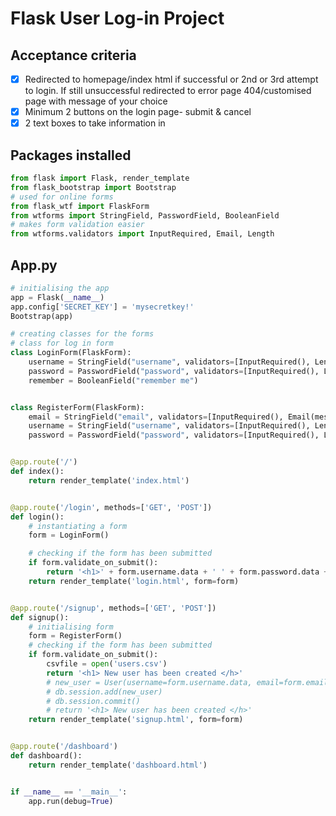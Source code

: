 # Flask User Log-in Project 

## Acceptance criteria
- [x] Redirected to homepage/index html if successful or 2nd or 3rd attempt to login. If still unsuccessful redirected to error page 404/customised page with message of your choice
- [x] Minimum 2 buttons on the login page- submit & cancel
- [x] 2 text boxes to take information in 

## Packages installed
```python
from flask import Flask, render_template
from flask_bootstrap import Bootstrap
# used for online forms
from flask_wtf import FlaskForm
from wtforms import StringField, PasswordField, BooleanField
# makes form validation easier
from wtforms.validators import InputRequired, Email, Length
```

## App.py
```python
# initialising the app
app = Flask(__name__)
app.config['SECRET_KEY'] = 'mysecretkey!'
Bootstrap(app)

# creating classes for the forms
# class for log in form
class LoginForm(FlaskForm):
    username = StringField("username", validators=[InputRequired(), Length(min=4, max=15)])
    password = PasswordField("password", validators=[InputRequired(), Length(min=8, max=80)])
    remember = BooleanField("remember me")


class RegisterForm(FlaskForm):
    email = StringField("email", validators=[InputRequired(), Email(message="Invalid Email!"), Length(max=50)])
    username = StringField("username", validators=[InputRequired(), Length(min=4, max=15)])
    password = PasswordField("password", validators=[InputRequired(), Length(min=8, max=80)])


@app.route('/')
def index():
    return render_template('index.html')


@app.route('/login', methods=['GET', 'POST'])
def login():
    # instantiating a form
    form = LoginForm()

    # checking if the form has been submitted
    if form.validate_on_submit():
        return '<h1>' + form.username.data + ' ' + form.password.data + '</h1>'
    return render_template('login.html', form=form)


@app.route('/signup', methods=['GET', 'POST'])
def signup():
    # initialising form
    form = RegisterForm()
    # checking if the form has been submitted
    if form.validate_on_submit():
        csvfile = open('users.csv')
        return '<h1> New user has been created </h>'
        # new_user = User(username=form.username.data, email=form.email.data, password=form.password.data)
        # db.session.add(new_user)
        # db.session.commit()
        # return '<h1> New user has been created </h>'
    return render_template('signup.html', form=form)


@app.route('/dashboard')
def dashboard():
    return render_template('dashboard.html')


if __name__ == '__main__':
    app.run(debug=True)

```


